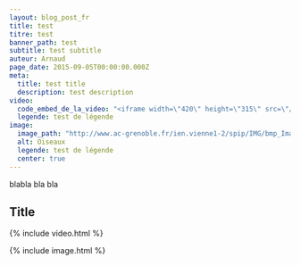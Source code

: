```yaml
---
layout: blog_post_fr
title: test
titre: test
banner_path: test
subtitle: test subtitle
auteur: Arnaud
page_date: 2015-09-05T00:00:00.000Z
meta:
  title: test title
  description: test description
video:
  code_embed_de_la_video: "<iframe width=\"420\" height=\"315\" src=\"//www.youtube.com/embed/aiBt44rrslw\" frameborder=\"0\" allowfullscreen></iframe>"
  legende: test de légende
image:
  image_path: "http://www.ac-grenoble.fr/ien.vienne1-2/spip/IMG/bmp_Image004.bmp"
  alt: Oiseaux
  legende: test de légende
  center: true
---
```

blabla bla bla

## Title

{% include video.html %}

{% include image.html %}